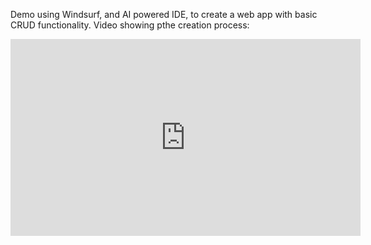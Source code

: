 Demo using Windsurf, and AI powered IDE, to create a web app with basic CRUD functionality.
Video showing pthe creation process: 
<iframe width="560" height="315" src="https://www.youtube.com/embed/UfOzSYFv8ho?si=xXCsv5Fo82O4azT3" title="YouTube video player" frameborder="0" allow="accelerometer; autoplay; clipboard-write; encrypted-media; gyroscope; picture-in-picture; web-share" referrerpolicy="strict-origin-when-cross-origin" allowfullscreen></iframe>
